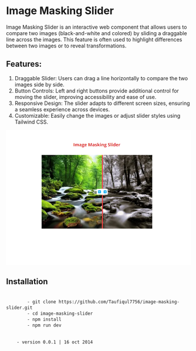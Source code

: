 # Image Masking Slider

Image Masking Slider is an interactive web component that allows users to compare two images (black-and-white and colored) by sliding a draggable line across the images. This feature is often used to highlight differences between two images or to reveal transformations.

## Features:

1. Draggable Slider: Users can drag a line horizontally to compare the two images side by side.
2. Button Controls: Left and right buttons provide additional control for moving the slider, improving accessibility and ease of use.
3. Responsive Design: The slider adapts to different screen sizes, ensuring a seamless experience across devices.
4. Customizable: Easily change the images or adjust slider styles using Tailwind CSS.

![Image Masking Slider](/src/images/img-mask-slider.png)

## Installation

```

        - git clone https://github.com/Taufiqul7756/image-masking-slider.git
        - cd image-masking-slider
        - npm install
        - npm run dev

```

```

    - version 0.0.1 | 16 oct 2014

```
